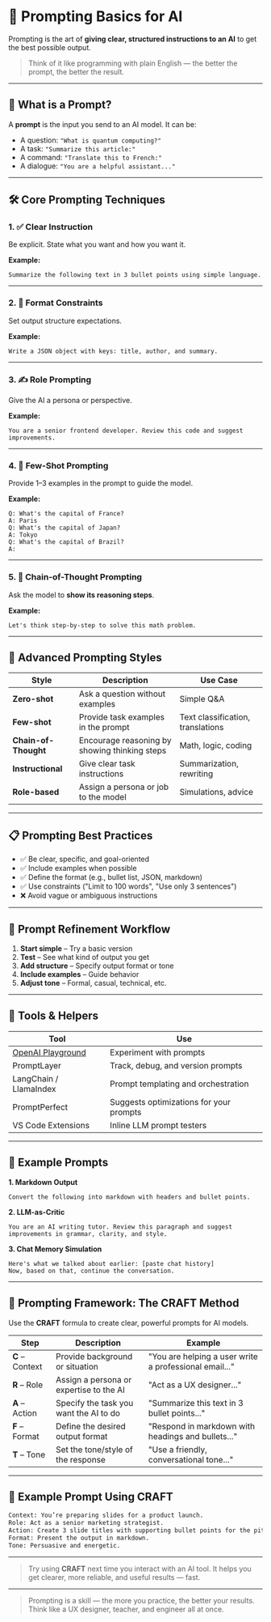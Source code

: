 # 💬 Prompting Basics for AI

Prompting is the art of **giving clear, structured instructions to an AI** to get the best possible output.

> Think of it like programming with plain English — the better the prompt, the better the result.

---

## 🧠 What is a Prompt?

A **prompt** is the input you send to an AI model. It can be:

- A question: `"What is quantum computing?"`
- A task: `"Summarize this article:"`
- A command: `"Translate this to French:"`
- A dialogue: `"You are a helpful assistant..."`

---

## 🛠️ Core Prompting Techniques

### 1. ✅ Clear Instruction

Be explicit. State what you want and how you want it.

**Example:**

```
Summarize the following text in 3 bullet points using simple language.
```

---

### 2. 📄 Format Constraints

Set output structure expectations.

**Example:**

```
Write a JSON object with keys: title, author, and summary.
```

---

### 3. ✍️ Role Prompting

Give the AI a persona or perspective.

**Example:**

```
You are a senior frontend developer. Review this code and suggest improvements.
```

---

### 4. 🔁 Few-Shot Prompting

Provide 1–3 examples in the prompt to guide the model.

**Example:**

```
Q: What's the capital of France?
A: Paris
Q: What's the capital of Japan?
A: Tokyo
Q: What's the capital of Brazil?
A:
```

---

### 5. 🧠 Chain-of-Thought Prompting

Ask the model to **show its reasoning steps**.

**Example:**

```
Let's think step-by-step to solve this math problem.
```

---

## 🔎 Advanced Prompting Styles

| Style                | Description                                   | Use Case                          |
| -------------------- | --------------------------------------------- | --------------------------------- |
| **Zero-shot**        | Ask a question without examples               | Simple Q&A                        |
| **Few-shot**         | Provide task examples in the prompt           | Text classification, translations |
| **Chain-of-Thought** | Encourage reasoning by showing thinking steps | Math, logic, coding               |
| **Instructional**    | Give clear task instructions                  | Summarization, rewriting          |
| **Role-based**       | Assign a persona or job to the model          | Simulations, advice               |

---

## 📋 Prompting Best Practices

- ✅ Be clear, specific, and goal-oriented
- ✅ Include examples when possible
- ✅ Define the format (e.g., bullet list, JSON, markdown)
- ✅ Use constraints ("Limit to 100 words", "Use only 3 sentences")
- ❌ Avoid vague or ambiguous instructions

---

## 🧪 Prompt Refinement Workflow

1. **Start simple** – Try a basic version
2. **Test** – See what kind of output you get
3. **Add structure** – Specify output format or tone
4. **Include examples** – Guide behavior
5. **Adjust tone** – Formal, casual, technical, etc.

---

## 🧰 Tools & Helpers

| Tool                                                        | Use                                     |
| ----------------------------------------------------------- | --------------------------------------- |
| [OpenAI Playground](https://platform.openai.com/playground) | Experiment with prompts                 |
| PromptLayer                                                 | Track, debug, and version prompts       |
| LangChain / LlamaIndex                                      | Prompt templating and orchestration     |
| PromptPerfect                                               | Suggests optimizations for your prompts |
| VS Code Extensions                                          | Inline LLM prompt testers               |

---

## 🎯 Example Prompts

**1. Markdown Output**

```
Convert the following into markdown with headers and bullet points.
```

**2. LLM-as-Critic**

```
You are an AI writing tutor. Review this paragraph and suggest improvements in grammar, clarity, and style.
```

**3. Chat Memory Simulation**

```
Here's what we talked about earlier: [paste chat history]
Now, based on that, continue the conversation.
```

---

## 🧠 Prompting Framework: The CRAFT Method

Use the **CRAFT** formula to create clear, powerful prompts for AI models.

| Step            | Description                             | Example                                                |
| --------------- | --------------------------------------- | ------------------------------------------------------ |
| **C** – Context | Provide background or situation         | "You are helping a user write a professional email..." |
| **R** – Role    | Assign a persona or expertise to the AI | "Act as a UX designer..."                              |
| **A** – Action  | Specify the task you want the AI to do  | "Summarize this text in 3 bullet points..."            |
| **F** – Format  | Define the desired output format        | "Respond in markdown with headings and bullets..."     |
| **T** – Tone    | Set the tone/style of the response      | "Use a friendly, conversational tone..."               |

---

## 📝 Example Prompt Using CRAFT

```txt
Context: You’re preparing slides for a product launch.
Role: Act as a senior marketing strategist.
Action: Create 3 slide titles with supporting bullet points for the pitch deck.
Format: Present the output in markdown.
Tone: Persuasive and energetic.
```

---

> Try using **CRAFT** next time you interact with an AI tool. It helps you get clearer, more reliable, and useful results — fast.

---

> Prompting is a skill — the more you practice, the better your results. Think like a UX designer, teacher, and engineer all at once.
